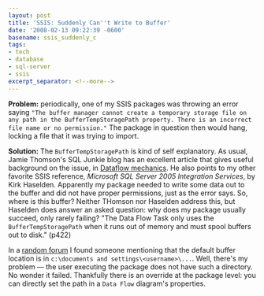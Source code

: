 ```yaml
---
layout: post
title: 'SSIS: Suddenly Can''t Write to Buffer'
date: '2008-02-13 09:22:39 -0600'
basename: ssis_suddenly_c
tags:
- tech
- database
- sql-server
- ssis
excerpt_separator: <!--more-->
---
```


**Problem:** periodically, one of my SSIS packages was throwing an error saying
`"The buffer manager cannot create a temporary storage file on any path in the
BufferTempStoragePath property. There is an incorrect file name or no
permission."` The package in question then would hang, locking a file that it
was trying to import.

<!--more-->

**Solution:** The `BufferTempStoragePath` is kind of self explanatory. As usual,
Jamie Thomson's SQL Junkie blog has an excellent article that gives useful
background on the issue, in <a
href="http://blogs.conchango.com/jamiethomson/archive/2007/10/09/SSIS_3A00_-Dataflow-mechanics.asp
x">Dataflow mechanics</a>. He also points to my other favorite SSIS reference,
_Microsoft SQL Server 2005 Integration Services_, by Kirk Haselden. Apparently
my package needed to write some data out to the buffer and did not have proper
permissions, just as the error says. So, where is this buffer? Neither THomson
nor Haselden address this, but Haselden does answer an asked question: why does
my package usually succeed, only rarely failing? "The Data Flow Task only uses
the `BufferTempStoragePath` when it runs out of memory and must spool buffers
out to disk." (p422)

In a <a
href="http://forums.microsoft.com/MSDN/ShowPost.aspx?PostID=552382&SiteID=1">random
forum</a> I found someone mentioning that the default buffer location is in
`c:\documents and settings\<username>\...`. Well, there's my problem &mdash; the
user executing the package does not have such a directory. No wonder it failed.
Thankfully there is an override at the package level: you can directly set the
path in a `Data Flow` diagram's properties.
